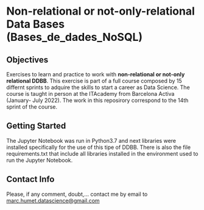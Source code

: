 # Non-relational or not-only-relational Data Bases (Bases_de_dades_NoSQL)

## Objectives
Exercises to learn and practice to work with **non-relational or not-only relational DDBB**. This exercise is part of a full course composed by 15 differnt sprints to adquire the skills to start a career as Data Science. The course is taught in person at the ITAcademy from Barcelona Activa (January- July 2022). The work in this reposirory correspond to the 14th sprint of the course.

## Getting Started
The Jupyter Notebook was run in Python3.7 and next libraries were installed specifically for the use of this tipe of DDBB. There is also the file requirements.txt that include all libraries installed in the environment used to run the Jupyter Notebook. 

## Contact Info
Please, if any comment, doubt,... contact me by email to marc.humet.datascience@gmail.com

